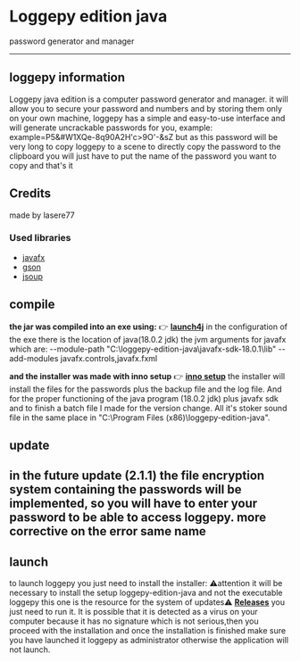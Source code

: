 # Loggepy edition java

password generator and manager

---
## loggepy information
Loggepy java edition is a computer password generator and manager. it will allow you to secure your password and numbers and by storing them only on your own machine, loggepy has a simple and easy-to-use interface and will generate uncrackable passwords for you, 
example: example=P5&#W1XQe-8q90A2H'c>9O'-&sZ
but as this password will be very long to copy loggepy to a scene to directly copy the password to the clipboard you will just have to put the name of the password you want to copy and that's it

## Credits

made by lasere77 

### Used libraries
- [javafx](https://github.com/openjdk/jfx)
- [gson](https://github.com/google/gson)
- [jsoup](https://github.com/jhy/jsoup)


## compile
**the jar was compiled into an exe using:** 
👉 [**launch4j**](http://launch4j.sourceforge.net/)
in the configuration of the exe there is the location of java(18.0.2 jdk)
the jvm arguments for javafx which are: --module-path "C:\loggepy-edition-java\javafx-sdk-18.0.1\lib" --add-modules javafx.controls,javafx.fxml

**and the installer was made with inno setup**
👉 [**inno setup**](https://jrsoftware.org/isinfo.php)
the installer will install the files for the passwords plus the backup file and the log file.
And for the proper functioning of the java program (18.0.2 jdk) plus javafx sdk and to finish a batch file I made for the version change.
All it's stoker sound file in the same place in "C:\Program Files (x86)\loggepy-edition-java".

## update
in the future update (2.1.1) the file encryption system containing the passwords will be implemented, so you will have to enter your password to be able to access loggepy.
more corrective on the error same name
---

## launch
to launch loggepy you just need to install the installer:
⚠️attention it will be necessary to install the setup loggepy-edition-java and not the executable loggepy this one is the resource for the system of updates⚠️
[**Releases**](https://github.com/lasere77/loggepy-java-edition/releases)
you just need to run it. It is possible that it is detected as a virus on your computer because it has no signature which is not serious,then you proceed with the installation and once the installation is finished make sure you have launched it loggepy as administrator otherwise the application will not launch.